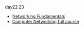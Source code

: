 day22 23
-   [Networking Fundamentals](https://www.youtube.com/playlist?list=PLIFyRwBY_4bRLmKfP1KnZA6rZbRHtxmXi)
-   [Computer Networking full course](https://www.youtube.com/watch?v=IPvYjXCsTg8)